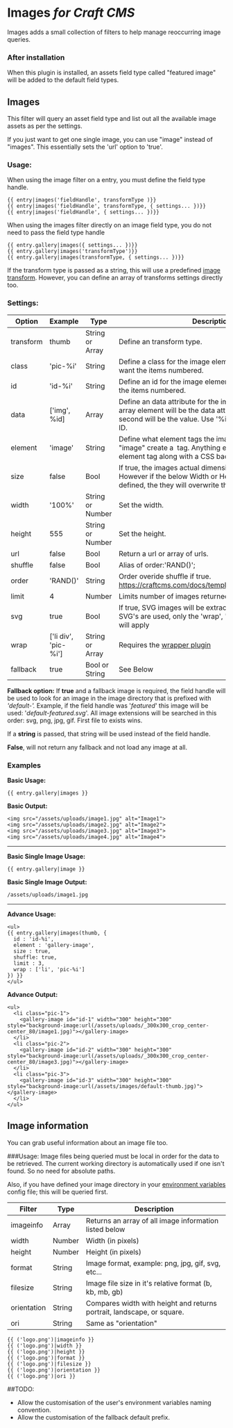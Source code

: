 # Images *for Craft CMS*

Images adds a small collection of filters to help manage reoccurring image queries.

### After installation
When this plugin is installed, an assets field type called "featured image" will be added to the default field types.  

## Images

This filter will query an asset field type and list out all the available image assets as per the settings.

If you just want to get one single image, you can use "image" instead of "images". This essentially sets the 'url' option to 'true'.

### Usage:
When using the image filter on a entry, you must define the field type handle.
```
{{ entry|images('fieldHandle', transformType )}}
{{ entry|images('fieldHandle', transformType, { settings... })}}
{{ entry|images('fieldHandle', { settings... })}}
```
When using the images filter directly on an image field type, you do not need to pass the field type handle
```
{{ entry.gallery|images({ settings... })}}
{{ entry.gallery|images('transformType')}}
{{ entry.gallery|images(transformType, { settings... })}}
```
If the transform type is passed as a string, this will use a predefined [image transform](https://craftcms.com/docs/image-transforms). However, you can define an array of transforms settings directly too.

### Settings:
| Option    | Example                 | Type             | Description
 ---------- | ----------------------- | ---------------- | ------------------
| transform | thumb                  | String or Array  | Define an transform type.
| class     | 'pic-%i'               | String           | Define a class for the image element. Use '%i' if you want the items numbered.
| id        | 'id-%i'                | String           | Define an id for the image element. Use '%i' if you want the items numbered.
| data      | ['img', %id]           | Array            | Define an data attribute for the image element. First array element will be the data attribute name. The second will be the value. Use '%id' if you want the asset ID.
| element   | 'image'                | String           | Define what element tags the image will use. "img" and "image" create a <img> tag. Anything else will define custom element tag along with a CSS background image.
| size      | false                  | Bool             | If true, the images actual dimensions will be added. However if the below Width or Height options are defined, the they will overwrite these.
| width     | '100%'                 | String or Number | Set the width.
| height    | 555                    | String or Number | Set the height.
| url       | false                  | Bool             | Return a url or array of urls.
| shuffle   | false                  | Bool             | Alias of order:'RAND()';
| order     | 'RAND()'               | String           | Order overide shuffle if true. https://craftcms.com/docs/templating/craft.assets#order
| limit     | 4                      | Number           | Limits number of images returned.
| svg       | true                   | Bool             | If true, SVG images will be extracted as HTML. When SVG's are used, only the 'wrap', 'limit', 'shuffle' settings will apply
| wrap      | ['li div', 'pic-%i']   | String or Array  | Requires the [wrapper plugin](https://github.com/marknotton/craft-plugin-wrapper)
| fallback  | true                   | Bool or String   | See Below
**Fallback option:**
If **true** and a fallback image is required, the field handle will be used to look for an image in the image directory that is prefixed with *'default-'.* Example, if the field handle was '*featured*' this image will be used: '*default-featured.svg*'. All image extensions will be searched in this order: svg, png, jpg, gif. First file to exists wins.

If a **string** is passed, that string will be used instead of the field handle.

**False**, will not return any fallback and not load any image at all.

### Examples
**Basic Usage:**
```
{{ entry.gallery|images }}
```
**Basic Output:**
```
<img src="/assets/uploads/image1.jpg" alt="Image1">
<img src="/assets/uploads/image2.jpg" alt="Image2">
<img src="/assets/uploads/image3.jpg" alt="Image3">
<img src="/assets/uploads/image4.jpg" alt="Image4">
```
---

**Basic Single Image Usage:**
```
{{ entry.gallery|image }}
```
**Basic Single Image Output:**
```
/assets/uploads/image1.jpg
```
---

**Advance Usage:**
```
<ul>
{{ entry.gallery|images(thumb, {
  id : 'id-%i',
  element : 'gallery-image',
  size : true,
  shuffle: true,
  limit : 3,
  wrap : ['li', 'pic-%i']
}) }}
</ul>
```
**Advance Output:**
```
<ul>
  <li class="pic-1">
    <gallery-image id="id-1" width="300" height="300" style="background-image:url(/assets/uploads/_300x300_crop_center-center_80/image1.jpg)"></gallery-image>
  </li>
  <li class="pic-2">
    <gallery-image id="id-2" width="300" height="300" style="background-image:url(/assets/uploads/_300x300_crop_center-center_80/image3.jpg)"></gallery-image>
  </li>
  <li class="pic-3">
    <gallery-image id="id-3" width="300" height="300" style="background-image:url(/assets/images/default-thumb.jpg)"></gallery-image>
  </li>
</ul>
```

## Image information

You can grab useful information about an image file too.

###Usage:
Image files being queried must be local in order for the data to be retrieved. The current working directory is automatically used if one isn't found. So no need for absolute paths.

Also, if you have defined your image directory in your [environment variables](https://craftcms.com/docs/multi-environment-configs) config file; this will be queried first.

| Filter      | Type    | Description
| ----------- | ------- | ----------------
| imageinfo   | Array   | Returns an array of all image information listed below
| width       | Number  | Width (in pixels)
| height      | Number  | Height (in pixels)
| format      | String  | Image format, example: png, jpg, gif, svg, etc...
| filesize    | String  | Image file size in it's relative format (b, kb, mb, gb)
| orientation | String  | Compares width with height and returns portrait, landscape, or square.
| ori         | String  | Same as "orientation"

```
{{ ('logo.png')|imageinfo }}
{{ ('logo.png')|width }}
{{ ('logo.png')|height }}
{{ ('logo.png')|format }}
{{ ('logo.png')|filesize }}
{{ ('logo.png')|orientation }}
{{ ('logo.png')|ori }}
```

##TODO:

- Allow the customisation of the user's environment variables naming convention.
- Allow the customisation of the fallback default prefix.
